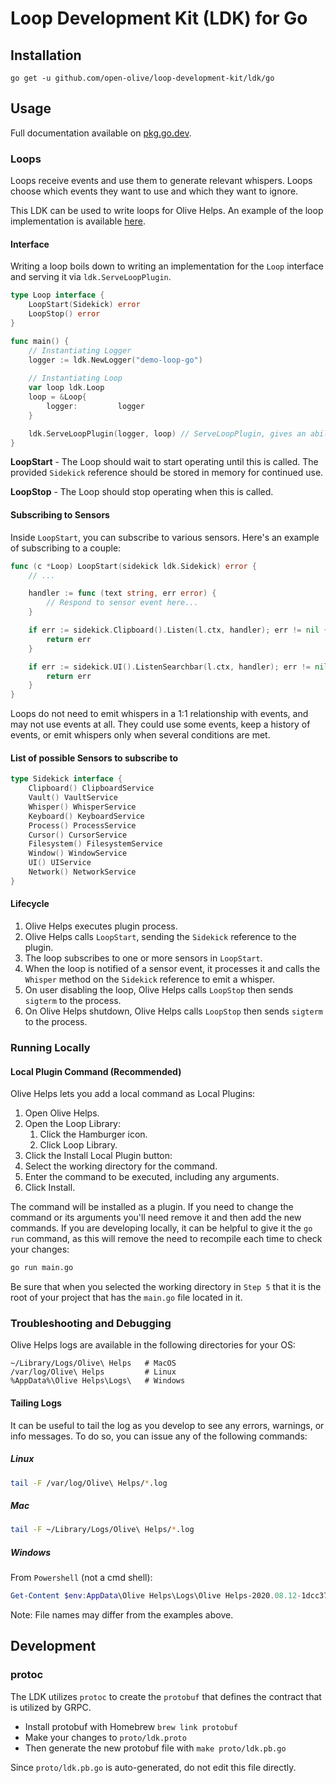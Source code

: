 # Loop Development Kit (LDK) for Go

## Installation

```shell
go get -u github.com/open-olive/loop-development-kit/ldk/go
```

## Usage

Full documentation available on [pkg.go.dev](https://pkg.go.dev/github.com/open-olive/loop-development-kit/ldk/go).

### Loops
Loops receive events and use them to generate relevant whispers. Loops choose which events they want to use and which they want to ignore.

This LDK can be used to write loops for Olive Helps. An example of the loop implementation is available [here](docs/loops.md).


#### Interface

Writing a loop boils down to writing an implementation for the `Loop` interface and serving it via `ldk.ServeLoopPlugin`.

```go
type Loop interface {
	LoopStart(Sidekick) error
	LoopStop() error
}
```

```go
func main() {
	// Instantiating Logger
	logger := ldk.NewLogger("demo-loop-go")
	
	// Instantiating Loop
	var loop ldk.Loop
	loop = &Loop{
		logger:         logger
	}

	ldk.ServeLoopPlugin(logger, loop) // ServeLoopPlugin, gives an ability to provide your own logger
}
```

**LoopStart** - The Loop should wait to start operating until this is called. The provided `Sidekick` reference should be stored in memory for continued use.

**LoopStop** - The Loop should stop operating when this is called.

#### Subscribing to Sensors

Inside `LoopStart`, you can subscribe to various sensors. Here's an example of subscribing to a couple:

```go
func (c *Loop) LoopStart(sidekick ldk.Sidekick) error {
	// ...

	handler := func (text string, err error) {
		// Respond to sensor event here...
	}

	if err := sidekick.Clipboard().Listen(l.ctx, handler); err != nil {
		return err
	}

	if err := sidekick.UI().ListenSearchbar(l.ctx, handler); err != nil {
		return err
	}
}
```

Loops do not need to emit whispers in a 1:1 relationship with events, and may not use events at all. They could use some events, keep a history of events, or emit whispers only when several conditions are met.

#### List of possible Sensors to subscribe to

```go
type Sidekick interface {
	Clipboard() ClipboardService
	Vault() VaultService
	Whisper() WhisperService
	Keyboard() KeyboardService
	Process() ProcessService
	Cursor() CursorService
	Filesystem() FilesystemService
	Window() WindowService
	UI() UIService
	Network() NetworkService
}
```

#### Lifecycle

1. Olive Helps executes plugin process.
1. Olive Helps calls `LoopStart`, sending the `Sidekick` reference to the plugin.
1. The loop subscribes to one or more sensors in `LoopStart`.
1. When the loop is notified of a sensor event, it processes it and calls the `Whisper` method on the `Sidekick` reference to emit a whisper.
1. On user disabling the loop, Olive Helps calls `LoopStop` then sends `sigterm` to the process.
1. On Olive Helps shutdown, Olive Helps calls `LoopStop` then sends `sigterm` to the process.

### Running Locally

#### Local Plugin Command (Recommended)

Olive Helps lets you add a local command as Local Plugins:

1. Open Olive Helps.
2. Open the Loop Library:
   1. Click the Hamburger icon.
   2. Click Loop Library.
3. Click the Install Local Plugin button:
4. Select the working directory for the command.
5. Enter the command to be executed, including any arguments.
6. Click Install.

The command will be installed as a plugin. If you need to change the command or its arguments you'll need remove it and then add the new commands. If you are developing locally, it can be helpful to give it the `go run` command, as this will remove the need to recompile each time to check your changes:

```sh
go run main.go
```

Be sure that when you selected the working directory in `Step 5` that it is the root of your project that has the `main.go` file located in it.

### Troubleshooting and Debugging

Olive Helps logs are available in the following directories for your OS:

```shell
~/Library/Logs/Olive\ Helps   # MacOS
/var/log/Olive\ Helps         # Linux
%AppData%\Olive Helps\Logs\   # Windows
```

#### Tailing Logs

It can be useful to tail the log as you develop to see any errors, warnings, or info messages.  To do so, you can issue any of the following commands:

##### Linux

```sh
tail -F /var/log/Olive\ Helps/*.log
```

##### Mac

```sh
tail -F ~/Library/Logs/Olive\ Helps/*.log
```

##### Windows

From `Powershell` (not a cmd shell):

```powershell
Get-Content $env:AppData\Olive Helps\Logs\Olive Helps-2020.08.12-1dcc37a.log -Tail 10 –Wait
```

Note: File names may differ from the examples above.

## Development

### protoc
The LDK utilizes `protoc` to create the `protobuf` that defines the contract that is utilized by GRPC.

* Install protobuf with Homebrew `brew link protobuf`
* Make your changes to `proto/ldk.proto`
* Then generate the new protobuf file with `make proto/ldk.pb.go`

Since `proto/ldk.pb.go` is auto-generated, do not edit this file directly.
